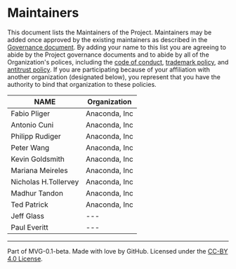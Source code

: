 # Maintainers

This document lists the Maintainers of the Project. Maintainers may be added once approved by the existing maintainers as described in the [Governance document](https://github.com/pyscript/pyscript/blob/main/GOVERNANCE.md). By adding your name to this list you are agreeing to abide by the Project governance documents and to abide by all of the Organization's polices, including the [code of conduct](https://github.com/pyscript/governance/blob/main/CODE-OF-CONDUCT.md), [trademark policy](https://github.com/pyscript/governance/blob/main/TRADEMARKS.md), and [antitrust policy](https://github.com/pyscript/governance/blob/main/TRADEMARKS.md). If you are participating because of your affiliation with another organization (designated below), you represent that you have the authority to bind that organization to these policies.

| **NAME**             | **Organization** |
| -------------------- | ---------------- |
| Fabio Pliger         | Anaconda, Inc    |
| Antonio Cuni         | Anaconda, Inc    |
| Philipp Rudiger      | Anaconda, Inc    |
| Peter Wang           | Anaconda, Inc    |
| Kevin Goldsmith      | Anaconda, Inc    |
| Mariana Meireles     | Anaconda, Inc    |
| Nicholas H.Tollervey | Anaconda, Inc    |
| Madhur Tandon        | Anaconda, Inc    |
| Ted Patrick          | Anaconda, Inc    |
| Jeff Glass           | ---              |
| Paul Everitt         | ---              |

______________________________________________________________________

Part of MVG-0.1-beta.
Made with love by GitHub. Licensed under the [CC-BY 4.0 License](https://creativecommons.org/licenses/by-sa/4.0/).
